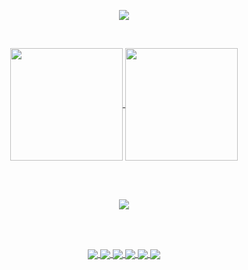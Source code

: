 <p align=center class="invisible">
<a href="https://himdek.com"><img src="https://img.shields.io/badge/My%20Website-HimDek.com-blue?style=for-the-badge&logo=Internet-Explorer" /></a>
</p>

<br />

<p align=center>
<a href="https://github.com/HimDek/">
<img align="center" height="180px" src="https://github-readme-stats.vercel.app/api?username=HimDek&count_private=true&include_all_commits=true&show_icons=true&theme=city_light&hide_border=true&bg_color=00000000" />
</a>
<a href="https://github.com/HimDek?tab=repositories">
<img align="center" height="180px" src="https://github-readme-stats.vercel.app/api/top-langs?username=HimDek&count_private=true&include_all_commits=true&show_icons=true&theme=city_light&hide_border=true&layout=compact&langs_count=10&bg_color=00000000" />
</a>
</p>
  
<br /><br />

<p align=center><img src="https://github-profile-trophy.vercel.app/?username=HimDek&theme=city_light&no-frame=true&column=-1&no-bg=true" /></p>

<br /><br />

<p align=center>
<a href="https://github.com/HimDek/Simple-Kickoff-for-Plasma">
<img align="center" src="https://github-readme-stats.vercel.app/api/pin/?username=HimDek&repo=Simple-Kickoff-for-Plasma&theme=city_light&hide_border=true&bg_color=00000000" />
</a>
<a href="https://github.com/HimDek/Acenoster-ZSH-Theme">
<img align="center" src="https://github-readme-stats.vercel.app/api/pin/?username=HimDek&repo=Acenoster-ZSH-Theme&theme=city_light&hide_border=true&bg_color=00000000" />
</a>
<a href="https://github.com/HimDek/Windows-Activator">
<img align="center" src="https://github-readme-stats.vercel.app/api/pin/?username=HimDek&repo=Windows-Activator&theme=city_light&hide_border=true&bg_color=00000000" />
</a>
<a href="https://github.com/HimDek/GitHub-List-Repositories-HTML">
<img align="center" src="https://github-readme-stats.vercel.app/api/pin/?username=HimDek&repo=GitHub-List-Repositories-HTML&theme=city_light&hide_border=true&bg_color=00000000" />
</a>
<a href="https://github.com/HiDe-Techno-Tips/yuzu-Early-Access-Launcher">
<img align="center" src="https://github-readme-stats.vercel.app/api/pin/?username=HiDe-Techno-Tips&repo=yuzu-Early-Access-Launcher&theme=city_light&hide_border=true&bg_color=00000000" />
</a>
<a href="https://github.com/HiDe-Techno-Tips/Blackeye-for-Windows">
<img align="center" src="https://github-readme-stats.vercel.app/api/pin/?username=HiDe-Techno-Tips&repo=Blackeye-for-Windows&theme=city_light&hide_border=true&bg_color=00000000" />
</a>
</p>
<br/>
  

